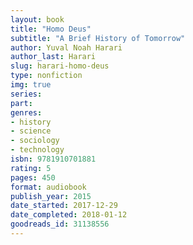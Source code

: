 ```yaml
---
layout: book
title: "Homo Deus"
subtitle: "A Brief History of Tomorrow"
author: Yuval Noah Harari
author_last: Harari
slug: harari-homo-deus
type: nonfiction
img: true
series: 
part: 
genres:
- history
- science
- sociology
- technology
isbn: 9781910701881
rating: 5
pages: 450
format: audiobook
publish_year: 2015
date_started: 2017-12-29
date_completed: 2018-01-12
goodreads_id: 31138556
---
```

